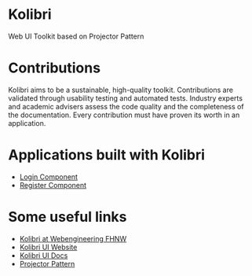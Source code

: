 # Kolibri
Web UI Toolkit based on Projector Pattern

# Contributions
Kolibri aims to be a sustainable, high-quality toolkit. Contributions are validated through usability testing and automated tests. Industry experts and academic advisers assess the code quality and the completeness of the documentation. Every contribution must have proven its worth in an application.

# Applications built with Kolibri
* [Login Component](https://login-component-kolibri.netlify.app/)
* [Register Component](https://register-component-kolibri.netlify.app/)

# Some useful links
* [Kolibri at Webengineering FHNW](https://webengineering-fhnw.github.io/Kolibri/)
* [Kolibri UI Website](https://kolibri-ui.org)
* [Kolibri UI Docs](https://docs.kolibri-ui.org)
* [Projector Pattern](https://entwickler.de/java/effiziente-oberflachen-mit-dem-projektor-pattern/)
